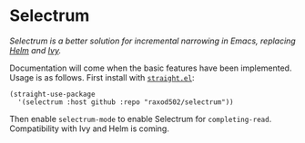 # Selectrum

*Selectrum is a better solution for incremental narrowing in Emacs,
replacing [Helm](https://github.com/emacs-helm/helm) and
[Ivy](https://github.com/abo-abo/swiper).*

Documentation will come when the basic features have been implemented.
Usage is as follows. First install with
[`straight.el`](https://github.com/raxod502/straight.el):

    (straight-use-package
      '(selectrum :host github :repo "raxod502/selectrum"))

Then enable `selectrum-mode` to enable Selectrum for
`completing-read`. Compatibility with Ivy and Helm is coming.
